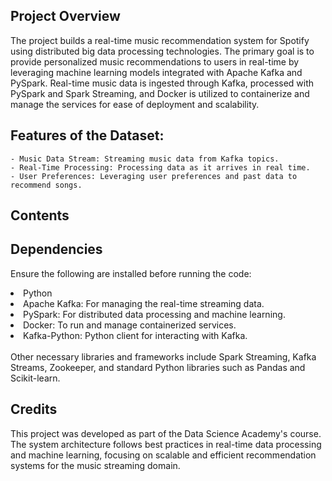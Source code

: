 
## Project Overview
The project builds a real-time music recommendation system for Spotify using distributed big data processing technologies. The primary goal is to provide personalized music recommendations to users in real-time by leveraging machine learning models integrated with Apache Kafka and PySpark. Real-time music data is ingested through Kafka, processed with PySpark and Spark Streaming, and Docker is utilized to containerize and manage the services for ease of deployment and scalability.

## Features of the Dataset:
    - Music Data Stream: Streaming music data from Kafka topics.
    - Real-Time Processing: Processing data as it arrives in real time.
    - User Preferences: Leveraging user preferences and past data to recommend songs.


## Contents



## Dependencies
Ensure the following are installed before running the code:

<li>Python
<li>Apache Kafka: For managing the real-time streaming data.
<li>PySpark: For distributed data processing and machine learning.
<li>Docker: To run and manage containerized services.
<li>Kafka-Python: Python client for interacting with Kafka.
<br>
<br>
Other necessary libraries and frameworks include Spark Streaming, Kafka Streams, Zookeeper, and standard Python libraries such as Pandas and Scikit-learn.

## Credits
This project was developed as part of the Data Science Academy's course. The system architecture follows best practices in real-time data processing and machine learning, focusing on scalable and efficient recommendation systems for the music streaming domain.